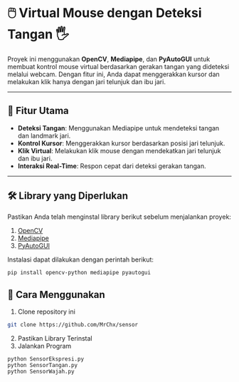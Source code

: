 # 🖱️ Virtual Mouse dengan Deteksi Tangan 🖐️

Proyek ini menggunakan **OpenCV**, **Mediapipe**, dan **PyAutoGUI** untuk membuat kontrol mouse virtual berdasarkan gerakan tangan yang dideteksi melalui webcam. Dengan fitur ini, Anda dapat menggerakkan kursor dan melakukan klik hanya dengan jari telunjuk dan ibu jari.

---

## 🎥 Fitur Utama
- **Deteksi Tangan**: Menggunakan Mediapipe untuk mendeteksi tangan dan landmark jari.
- **Kontrol Kursor**: Menggerakkan kursor berdasarkan posisi jari telunjuk.
- **Klik Virtual**: Melakukan klik mouse dengan mendekatkan jari telunjuk dan ibu jari.
- **Interaksi Real-Time**: Respon cepat dari deteksi gerakan tangan.

---

## 🛠️ Library yang Diperlukan
Pastikan Anda telah menginstal library berikut sebelum menjalankan proyek:
1. [OpenCV](https://opencv.org/)
2. [Mediapipe](https://mediapipe.dev/)
3. [PyAutoGUI](https://pyautogui.readthedocs.io/)

Instalasi dapat dilakukan dengan perintah berikut:
```bash
pip install opencv-python mediapipe pyautogui
```

## 🚀 Cara Menggunakan
1. Clone repository ini
```bash
git clone https://github.com/MrChx/sensor
```
2. Pastikan Library Terinstal
3. Jalankan Program
```
python SensorEkspresi.py
python SensorTangan.py
python SensorWajah.py
```



